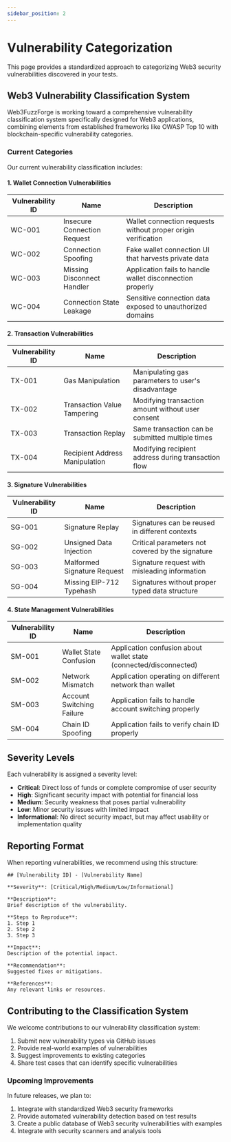 ```yaml
---
sidebar_position: 2
---
```


# Vulnerability Categorization

This page provides a standardized approach to categorizing Web3 security vulnerabilities discovered in your tests.

## Web3 Vulnerability Classification System

Web3FuzzForge is working toward a comprehensive vulnerability classification system specifically designed for Web3 applications, combining elements from established frameworks like OWASP Top 10 with blockchain-specific vulnerability categories.

### Current Categories

Our current vulnerability classification includes:

#### 1. Wallet Connection Vulnerabilities

| Vulnerability ID | Name | Description |
|-----------------|------|-------------|
| WC-001 | Insecure Connection Request | Wallet connection requests without proper origin verification |
| WC-002 | Connection Spoofing | Fake wallet connection UI that harvests private data |
| WC-003 | Missing Disconnect Handler | Application fails to handle wallet disconnection properly |
| WC-004 | Connection State Leakage | Sensitive connection data exposed to unauthorized domains |

#### 2. Transaction Vulnerabilities

| Vulnerability ID | Name | Description |
|-----------------|------|-------------|
| TX-001 | Gas Manipulation | Manipulating gas parameters to user's disadvantage |
| TX-002 | Transaction Value Tampering | Modifying transaction amount without user consent |
| TX-003 | Transaction Replay | Same transaction can be submitted multiple times |
| TX-004 | Recipient Address Manipulation | Modifying recipient address during transaction flow |

#### 3. Signature Vulnerabilities

| Vulnerability ID | Name | Description |
|-----------------|------|-------------|
| SG-001 | Signature Replay | Signatures can be reused in different contexts |
| SG-002 | Unsigned Data Injection | Critical parameters not covered by the signature |
| SG-003 | Malformed Signature Request | Signature request with misleading information |
| SG-004 | Missing EIP-712 Typehash | Signatures without proper typed data structure |

#### 4. State Management Vulnerabilities

| Vulnerability ID | Name | Description |
|-----------------|------|-------------|
| SM-001 | Wallet State Confusion | Application confusion about wallet state (connected/disconnected) |
| SM-002 | Network Mismatch | Application operating on different network than wallet |
| SM-003 | Account Switching Failure | Application fails to handle account switching properly |
| SM-004 | Chain ID Spoofing | Application fails to verify chain ID properly |

## Severity Levels

Each vulnerability is assigned a severity level:

- **Critical**: Direct loss of funds or complete compromise of user security
- **High**: Significant security impact with potential for financial loss
- **Medium**: Security weakness that poses partial vulnerability
- **Low**: Minor security issues with limited impact
- **Informational**: No direct security impact, but may affect usability or implementation quality

## Reporting Format

When reporting vulnerabilities, we recommend using this structure:

```
## [Vulnerability ID] - [Vulnerability Name]

**Severity**: [Critical/High/Medium/Low/Informational]

**Description**: 
Brief description of the vulnerability.

**Steps to Reproduce**:
1. Step 1
2. Step 2
3. Step 3

**Impact**:
Description of the potential impact.

**Recommendation**:
Suggested fixes or mitigations.

**References**:
Any relevant links or resources.
```

## Contributing to the Classification System

We welcome contributions to our vulnerability classification system:

1. Submit new vulnerability types via GitHub issues
2. Provide real-world examples of vulnerabilities
3. Suggest improvements to existing categories
4. Share test cases that can identify specific vulnerabilities

### Upcoming Improvements

In future releases, we plan to:

1. Integrate with standardized Web3 security frameworks
2. Provide automated vulnerability detection based on test results
3. Create a public database of Web3 security vulnerabilities with examples
4. Integrate with security scanners and analysis tools 